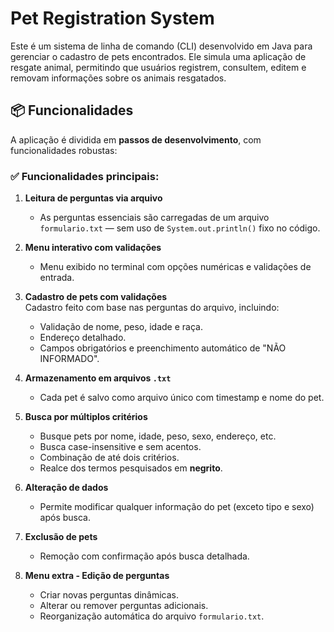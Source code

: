

# Pet Registration System

Este é um sistema de linha de comando (CLI) desenvolvido em Java para gerenciar o cadastro de pets encontrados. Ele simula uma aplicação de resgate animal, permitindo que usuários registrem, consultem, editem e removam informações sobre os animais resgatados.

## 📦 Funcionalidades

A aplicação é dividida em **passos de desenvolvimento**, com funcionalidades robustas:

### ✅ Funcionalidades principais:

1. **Leitura de perguntas via arquivo**  
    - As perguntas essenciais são carregadas de um arquivo `formulario.txt` — sem uso de `System.out.println()` fixo no código.

2. **Menu interativo com validações**  
    - Menu exibido no terminal com opções numéricas e validações de entrada.

3. **Cadastro de pets com validações**  
   Cadastro feito com base nas perguntas do arquivo, incluindo:
    - Validação de nome, peso, idade e raça.
    - Endereço detalhado.
    - Campos obrigatórios e preenchimento automático de "NÃO INFORMADO".

4. **Armazenamento em arquivos `.txt`**
    - Cada pet é salvo como arquivo único com timestamp e nome do pet.

5. **Busca por múltiplos critérios**
    - Busque pets por nome, idade, peso, sexo, endereço, etc.
    - Busca case-insensitive e sem acentos.
    - Combinação de até dois critérios.
    - Realce dos termos pesquisados em **negrito**.

6. **Alteração de dados**
    - Permite modificar qualquer informação do pet (exceto tipo e sexo) após busca.

7. **Exclusão de pets**
    - Remoção com confirmação após busca detalhada.

8. **Menu extra - Edição de perguntas**
    - Criar novas perguntas dinâmicas.
    - Alterar ou remover perguntas adicionais.
    - Reorganização automática do arquivo `formulario.txt`.
